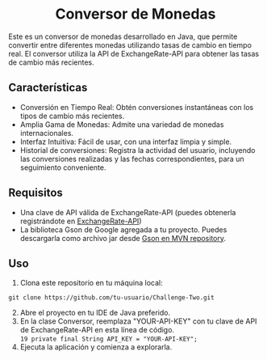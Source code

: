 <div align="center">

# Conversor de Monedas

</div>

Este es un conversor de monedas desarrollado en Java, que permite convertir entre diferentes monedas utilizando tasas de cambio en tiempo real. El conversor utiliza la API de ExchangeRate-API para obtener las tasas de cambio más recientes.

## Características
- Conversión en Tiempo Real: Obtén conversiones instantáneas con los tipos de cambio más recientes.
- Amplia Gama de Monedas: Admite una variedad de monedas internacionales.
- Interfaz Intuitiva: Fácil de usar, con una interfaz limpia y simple.
- Historial de conversiones: Registra la actividad del usuario, incluyendo las conversiones realizadas y las fechas correspondientes, para un seguimiento conveniente.

## Requisitos
- Una clave de API válida de ExchangeRate-API (puedes obtenerla registrándote en [ExchangeRate-API](https://www.exchangerate-api.com/))
- La biblioteca Gson de Google agregada a tu proyecto. Puedes descargarla como archivo jar desde [Gson en MVN repository](https://mvnrepository.com/artifact/com.google.code.gson/gson).

## Uso
1. Clona este repositorio en tu máquina local:
```
git clone https://github.com/tu-usuario/Challenge-Two.git
```
2. Abre el proyecto en tu IDE de Java preferido.
3. En la clase Conversor, reemplaza "YOUR-API-KEY" con tu clave de API de ExchangeRate-API en esta línea de código.  
`19 private final String API_KEY = "YOUR-API-KEY";` 
5. Ejecuta la aplicación y comienza a explorarla.
